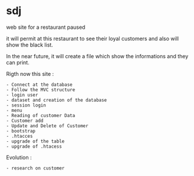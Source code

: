 # sdj
web site for a restaurant paused

it will permit at this restaurant to see their loyal customers and also will show the black list.

In the near future, it will create a file which show the informations and they can print. 

Rigth now this site : 

    - Connect at the database
    - Follow the MVC structure
    - login user
    - dataset and creation of the database
    - session login
    - menu
    - Reading of customer Data
    - Customer add
    - Update and Delete of Customer
    - bootstrap
    - .htacces
    - upgrade of the table
    - upgrade of .htacess
    
Evolution : 
    
    - research on customer

